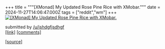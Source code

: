 +++
title = """[XMonad] My Updated Rose Pine Rice with XMobar."""
date = 2024-11-27T14:06:47.000Z
tags = ["reddit","wm"]
+++
[![ [XMonad] My Updated Rose Pine Rice with XMobar.](https://b.thumbs.redditmedia.com/nYAzUceQDAwQzlOX2DsRvaNKTfgU8tptsgZDCSVj0fg.jpg " [XMonad] My Updated Rose Pine Rice with XMobar.")](https://www.reddit.com/r/unixporn/comments/1h153ai/xmonad_my_updated_rose_pine_rice_with_xmobar/)

submitted by [/u/jshdgfjsdhgf](https://www.reddit.com/user/jshdgfjsdhgf)  
[\[link\]](https://www.reddit.com/gallery/1h153ai) [\[comments\]](https://www.reddit.com/r/unixporn/comments/1h153ai/xmonad_my_updated_rose_pine_rice_with_xmobar/)

[[source]](https://www.reddit.com/r/unixporn/comments/1h153ai/xmonad_my_updated_rose_pine_rice_with_xmobar/)
